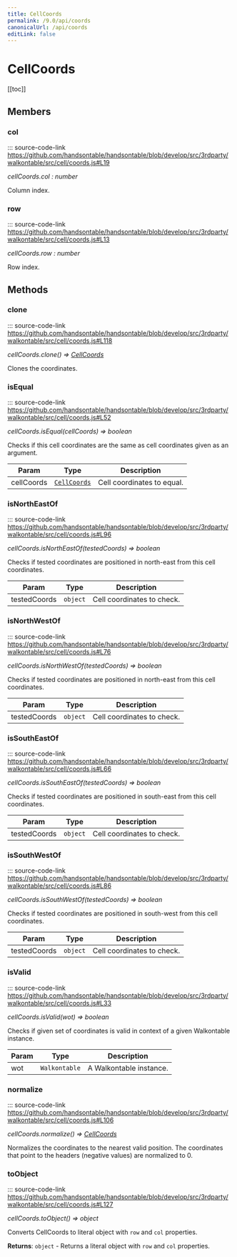 ```yaml
---
title: CellCoords
permalink: /9.0/api/coords
canonicalUrl: /api/coords
editLink: false
---
```


# CellCoords

[[toc]]
## Members

### col
::: source-code-link https://github.com/handsontable/handsontable/blob/develop/src/3rdparty/walkontable/src/cell/coords.js#L19


_cellCoords.col : number_

Column index.



### row
::: source-code-link https://github.com/handsontable/handsontable/blob/develop/src/3rdparty/walkontable/src/cell/coords.js#L13


_cellCoords.row : number_

Row index.


## Methods

### clone
::: source-code-link https://github.com/handsontable/handsontable/blob/develop/src/3rdparty/walkontable/src/cell/coords.js#L118


_cellCoords.clone() ⇒ [CellCoords](./coords/)_

Clones the coordinates.



### isEqual
::: source-code-link https://github.com/handsontable/handsontable/blob/develop/src/3rdparty/walkontable/src/cell/coords.js#L52


_cellCoords.isEqual(cellCoords) ⇒ boolean_

Checks if this cell coordinates are the same as cell coordinates given as an argument.


| Param | Type | Description |
| --- | --- | --- |
| cellCoords | [`CellCoords`](#CellCoords) | Cell coordinates to equal. |



### isNorthEastOf
::: source-code-link https://github.com/handsontable/handsontable/blob/develop/src/3rdparty/walkontable/src/cell/coords.js#L96


_cellCoords.isNorthEastOf(testedCoords) ⇒ boolean_

Checks if tested coordinates are positioned in north-east from this cell coordinates.


| Param | Type | Description |
| --- | --- | --- |
| testedCoords | `object` | Cell coordinates to check. |



### isNorthWestOf
::: source-code-link https://github.com/handsontable/handsontable/blob/develop/src/3rdparty/walkontable/src/cell/coords.js#L76


_cellCoords.isNorthWestOf(testedCoords) ⇒ boolean_

Checks if tested coordinates are positioned in north-east from this cell coordinates.


| Param | Type | Description |
| --- | --- | --- |
| testedCoords | `object` | Cell coordinates to check. |



### isSouthEastOf
::: source-code-link https://github.com/handsontable/handsontable/blob/develop/src/3rdparty/walkontable/src/cell/coords.js#L66


_cellCoords.isSouthEastOf(testedCoords) ⇒ boolean_

Checks if tested coordinates are positioned in south-east from this cell coordinates.


| Param | Type | Description |
| --- | --- | --- |
| testedCoords | `object` | Cell coordinates to check. |



### isSouthWestOf
::: source-code-link https://github.com/handsontable/handsontable/blob/develop/src/3rdparty/walkontable/src/cell/coords.js#L86


_cellCoords.isSouthWestOf(testedCoords) ⇒ boolean_

Checks if tested coordinates are positioned in south-west from this cell coordinates.


| Param | Type | Description |
| --- | --- | --- |
| testedCoords | `object` | Cell coordinates to check. |



### isValid
::: source-code-link https://github.com/handsontable/handsontable/blob/develop/src/3rdparty/walkontable/src/cell/coords.js#L33


_cellCoords.isValid(wot) ⇒ boolean_

Checks if given set of coordinates is valid in context of a given Walkontable instance.


| Param | Type | Description |
| --- | --- | --- |
| wot | `Walkontable` | A Walkontable instance. |



### normalize
::: source-code-link https://github.com/handsontable/handsontable/blob/develop/src/3rdparty/walkontable/src/cell/coords.js#L106


_cellCoords.normalize() ⇒ [CellCoords](./coords/)_

Normalizes the coordinates to the nearest valid position. The coordinates that point
to the headers (negative values) are normalized to 0.



### toObject
::: source-code-link https://github.com/handsontable/handsontable/blob/develop/src/3rdparty/walkontable/src/cell/coords.js#L127


_cellCoords.toObject() ⇒ object_

Converts CellCoords to literal object with `row` and `col` properties.


**Returns**: `object` - Returns a literal object with `row` and `col` properties.  
